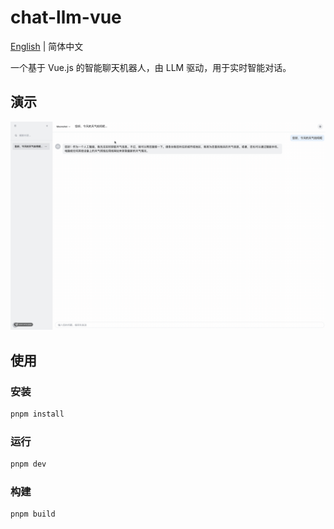 # chat-llm-vue

[English](./README.md) | 简体中文

一个基于 Vue.js 的智能聊天机器人，由 LLM 驱动，用于实时智能对话。

## 演示

![demo.gif](./assets/demo.gif)

## 使用

### 安装

```sh
pnpm install
```

### 运行

```sh
pnpm dev
```

### 构建

```sh
pnpm build
```
